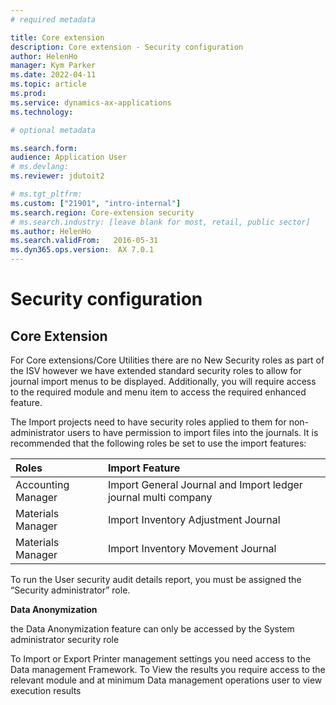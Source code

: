 ```yaml
---
# required metadata

title: Core extension
description: Core extension - Security configuration
author: HelenHo
manager: Kym Parker
ms.date: 2022-04-11
ms.topic: article
ms.prod: 
ms.service: dynamics-ax-applications
ms.technology: 

# optional metadata

ms.search.form:  
audience: Application User
# ms.devlang: 
ms.reviewer: jdutoit2

# ms.tgt_pltfrm: 
ms.custom: ["21901", "intro-internal"]
ms.search.region: Core-extension security
# ms.search.industry: [leave blank for most, retail, public sector]
ms.author: HelenHo
ms.search.validFrom:   2016-05-31
ms.dyn365.ops.version:  AX 7.0.1
---
```


# Security configuration

## Core Extension
For Core extensions/Core Utilities there are no New Security roles as part of the ISV however we have extended standard security roles to allow for journal import menus to be displayed.  Additionally, you will require access to the required module and menu item to access the required enhanced feature.

The Import projects need to have security roles applied to them for non-administrator users to have permission to import files into the journals. 
It is recommended that the following roles be set to use the import features:

**Roles**         | **Import Feature**                    
:-----            |:------------------------        
Accounting Manager                | 	Import General Journal and Import ledger journal multi company
Materials Manager                 |   Import Inventory Adjustment Journal
Materials Manager                 |   Import Inventory Movement Journal


To run the User security audit details report, you must be assigned the “Security administrator” role.

**Data Anonymization**
 
the Data Anonymization feature can only be accessed by the System administrator security role
 
To  Import or Export Printer management settings you need access to the Data management Framework.  To View the results you require access to the relevant module and at minimum Data management operations user to view execution results 

